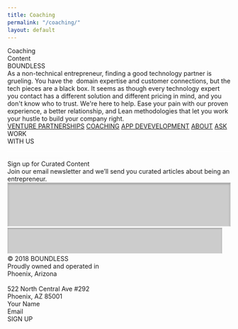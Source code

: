 ```yaml
---
title: Coaching
permalink: "/coaching/"
layout: default
---
```


<div class="coaching">
<div style="position:relative; margin:auto;">
<div class="rectangle"></div>
<div class="coachingcontent">Coaching<br />Content</div>
<div class="boundless">BOUNDLESS</div>
<div class="asanontechnicale">
As a non-technical entrepreneur, finding a good technology partner is
grueling. You have the  domain expertise and customer connections, but the
tech pieces are a black box. It seems as though every technology expert
you contact has a different solution and different pricing in mind, and
you don't know who to trust. We're here to help. Ease your pain with our
proven experience, a better relationship, and Lean methodologies that let
you work your hustle to build your company right.
</div>
    <div class="venturepartnerships">
      <div class="topMenu">
        <a href="/venture-partners">VENTURE PARTNERSHIPS</a>
        <a href="/coaching">COACHING</a>
        <a href="/development">APP DEVEVELOPMENT</a>
        <a href="#wevebeenbuilding">ABOUT</a>
        <a href="#askboundlesscopy">ASK</a>
      </div>
    </div>
<div class="rectanglecopy3"></div>
<div class="workwithus">WORK<br />WITH US</div>
<img src="./img/venture-partnerships-line-copy-6.png" class="linecopy5" />
<img src="./img/coaching-line-copy-7@2x.png" class="linecopy7" />
<div class="signupforcuratedcopy">Sign up for Curated Content</div>
<div class="joinouremailnewslcopy">
Join our email newsletter and we’ll send you curated articles about being
an entrepreneur.
</div>
<img src="./img/coaching-rectangle-copy-7@2x.png" class="rectanglecopy7" />
<img src="./img/home-rectangle-copy-6.png" class="rectanglecopy8" />
<div class="a2512018boundlessprocopy">
  © 2018 BOUNDLESS<br />Proudly owned and operated in<br />Phoenix,
  Arizona<br /><br />522 North Central Ave #292<br />Phoenix, AZ 85001
</div>
<div class="yournamecopy">Your Name</div>
<div class="emailcopy">Email</div>
<div class="rectanglecopy31"></div>
<div class="signup">SIGN UP</div>
</div>
</div>
